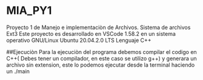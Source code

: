 # MIA_PY1
Proyecto 1 de Manejo e implementaciòn de Archivos. Sistema de archivos Ext3
Este proyecto es desarrollado en VSCode 1.58.2 en un sistema operativo GNU/Linux Ubuntu 20.04.2.0 LTS
Lenguaje C++

##Ejecuciòn 
Para la ejecuciòn del programa debemos compilar el codigo en C++( Debes tener un compilador, en este caso se utilizo g++) y generara un archivo sin extension, este lo podemos ejecutar desde la terminal haciendo un ./main
